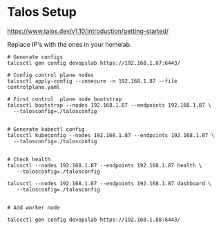 # Talos Setup

https://www.talos.dev/v1.10/introduction/getting-started/


Replace IP's with the ones in your homelab.
```
# Generate configs
talosctl gen config devopslab https://192.168.1.87:6443/

# Config control plane nodes
talosctl apply-config --insecure -n 192.168.1.87 --file controlplane.yaml

# First control  plane node bootstrap
talosctl bootstrap --nodes 192.168.1.87 --endpoints 192.168.1.87 \
  --talosconfig=./talosconfig


# Generate kubectl config
talosctl kubeconfig --nodes 192.168.1.87 --endpoints 192.168.1.87 \
  --talosconfig=./talosconfig


# Check health
talosctl --nodes 192.168.1.87 --endpoints 192.168.1.87 health \
   --talosconfig=./talosconfig
   
talosctl --nodes 192.168.1.87 --endpoints 192.168.1.87 dashboard \
   --talosconfig=./talosconfig


# Add worker node

talosctl gen config devopslab https://192.168.1.88:6443/

```



